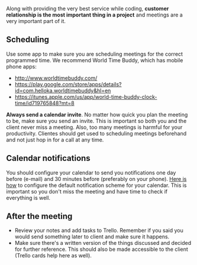Along with providing the very best service while coding, __customer relationship is the most important thing in a project__ and meetings are a very important part of it.

## Scheduling
Use some app to make sure you are scheduling meetings for  the correct programmed time. We recommend World Time Buddy, which has mobile phone apps:
- http://www.worldtimebuddy.com/
- https://play.google.com/store/apps/details?id=com.helloka.worldtimebuddy&hl=en
- https://itunes.apple.com/us/app/world-time-buddy-clock-time/id719765848?mt=8

**Always send a calendar invite**. No matter how quick  you plan the meeting to be, make sure you send an invite. This is important so both you and the client never miss a meeting. Also, too many meetings is harmful for your productivity. Clientes should get used to scheduling meetings beforehand and not just hop in for a call at any time.

## Calendar notifications
You should configure your calendar to send you notifications one day before (e-mail) and 30 minutes before (preferably on your phone). [Here is how](https://support.google.com/calendar/answer/37242?hl=en) to configure the default notification scheme for your calendar. This is important so you don't miss the meeting and have time to check if everything is well.

## After the meeting
- Review your notes and add tasks to Trello. Remember if you said you would send something later to client and make sure it happens.
- Make sure there's a written version of the things discussed and decided for further reference. This should also be made accessible to the client (Trello cards help here as well).